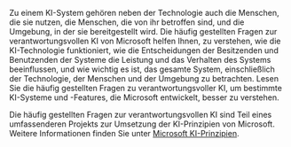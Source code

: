 Zu einem KI-System gehören neben der Technologie auch die Menschen, die sie nutzen, die Menschen, die von ihr betroffen sind, und die Umgebung, in der sie bereitgestellt wird. Die häufig gestellten Fragen zur verantwortungsvollen KI von Microsoft helfen Ihnen, zu verstehen, wie die KI-Technologie funktioniert, wie die Entscheidungen der Besitzenden und Benutzenden der Systeme die Leistung und das Verhalten des Systems beeinflussen, und wie wichtig es ist, das gesamte System, einschließlich der Technologie, der Menschen und der Umgebung zu betrachten. Lesen Sie die häufig gestellten Fragen zu verantwortungsvoller KI, um bestimmte KI-Systeme und -Features, die Microsoft entwickelt, besser zu verstehen.

Die häufig gestellten Fragen zur verantwortungsvollen KI sind Teil eines umfassenderen Projekts zur Umsetzung der KI-Prinzipien von Microsoft. Weitere Informationen finden Sie unter [Microsoft KI-Prinzipien](https://www.microsoft.com/ai/responsible-ai).
